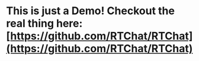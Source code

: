 # This is just a Demo! Checkout the real thing here: [https://github.com/RTChat/RTChat](https://github.com/RTChat/RTChat)
